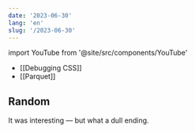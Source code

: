```yaml
---
date: '2023-06-30'
lang: 'en'
slug: '/2023-06-30'
---
```


import YouTube from '@site/src/components/YouTube'

- [[Debugging CSS]]
- [[Parquet]]

## Random

<YouTube id="tAqgvP07RnQ"/>

It was interesting — but what a dull ending.
